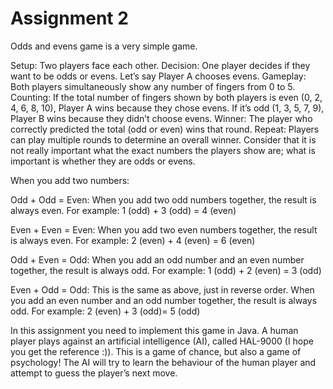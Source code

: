 # Assignment 2

Odds and evens game is a very simple game.

Setup: Two players face each other.
Decision: One player decides if they want to be odds or evens. Let’s say Player A chooses evens.
Gameplay: Both players simultaneously show any number of fingers from 0 to 5.
Counting: If the total number of fingers shown by both players is even (0, 2, 4, 6, 8, 10), Player A wins because they chose evens. If it’s odd (1, 3, 5, 7, 9), Player B wins because they didn’t choose evens.
Winner: The player who correctly predicted the total (odd or even) wins that round.
Repeat: Players can play multiple rounds to determine an overall winner.
Consider that it is not really important what the exact numbers the players show are; what is important is whether they are odds or evens.

When you add two numbers:

Odd + Odd = Even: When you add two odd numbers together, the result is always even. For example: 1 (odd) + 3 (odd) = 4 (even)

Even + Even = Even: When you add two even numbers together, the result is always even. For example: 2 (even) + 4 (even) = 6 (even)

Odd + Even = Odd: When you add an odd number and an even number together, the result is always odd. For example: 1 (odd) + 2 (even) = 3 (odd)

Even + Odd = Odd: This is the same as above, just in reverse order. When you add an even number and an odd number together, the result is always odd. For example: 2 (even) + 3 (odd)= 5 (odd)

In this assignment you need to implement this game in Java. A human player plays against an artificial intelligence (AI), called HAL-9000 (I hope you get the reference :)). This is a game of chance, but also a game of psychology! The AI will try to learn the behaviour of the human player and attempt to guess the player’s next move.


